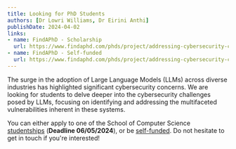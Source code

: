 ```yaml
---
title: Looking for PhD Students
authors: [Dr Lowri Williams, Dr Eirini Anthi]
publishDate: 2024-04-02
links:
- name: FindAPhD - Scholarship
  url: https://www.findaphd.com/phds/project/addressing-cybersecurity-challenges-in-large-language-models-llms/?p170173
- name: FindAPhD - Self-funded
  url: https://www.findaphd.com/phds/project/addressing-cybersecurity-challenges-in-large-language-models-llms-self-funded-students-only/?p170174
---
```


The surge in the adoption of Large Language Models (LLMs) across diverse industries has highlighted significant cybersecurity concerns. We are looking for students to delve deeper into the cybersecurity challenges posed by LLMs, focusing on identifying and addressing the multifaceted vulnerabilities inherent in these systems. 

<!--more-->

You can either apply to one of the School of Computer Science [studentships](https://www.findaphd.com/phds/project/addressing-cybersecurity-challenges-in-large-language-models-llms/?p170173) (**Deadline 06/05/2024**), or be [self-funded](https://www.findaphd.com/phds/project/addressing-cybersecurity-challenges-in-large-language-models-llms-self-funded-students-only/?p170174). 
Do not hesitate to get in touch if you're interested!
